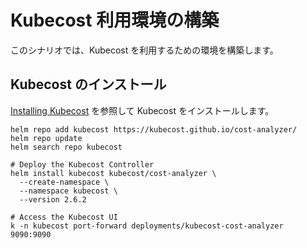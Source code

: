 # Kubecost 利用環境の構築

このシナリオでは、Kubecost を利用するための環境を構築します。

## Kubecost のインストール

[Installing Kubecost](https://docs.kubecost.com/install-and-configure/install) を参照して Kubecost をインストールします。

```shell
helm repo add kubecost https://kubecost.github.io/cost-analyzer/
helm repo update
helm search repo kubecost

# Deploy the Kubecost Controller
helm install kubecost kubecost/cost-analyzer \
  --create-namespace \
  --namespace kubecost \
  --version 2.6.2

# Access the Kubecost UI
k -n kubecost port-forward deployments/kubecost-cost-analyzer 9090:9090
```
